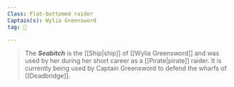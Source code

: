 ```yaml
---
Class: Flat-bottomed raider
Captain(s): Wylia Greensword
tag: 🚢

---
```


> The ***Seabitch*** is the [[Ship|ship]] of [[Wylia Greensword]] and was used by her during her short career as a [[Pirate|pirate]] raider. It is currently being used by Captain Greensword to defend the wharfs of [[Deadbridge]].







